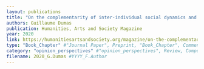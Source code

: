 ```yaml
---
layout: publications
title: "On the complementarity of inter-individual social dynamics and intra-individual biological grounding"
authors: Guillaume Dumas
publication: Humanities, Arts and Society Magazine
year: 2020
link: https://humanitiesartsandsociety.org/magazine/on-the-complementarity-of-inter-individual-social-dynamics-and-intra-individual-biological-grounding/
type: "Book_Chapter" #"Journal Paper", Preprint, "Book_Chapter", Comment
category: "opinion_perspectives" #"opinion_perspectives", Review, Computational, Social Cognitive and Affective Neuroscience, Experimental
filename: 2020_G.Dumas #YYYY_F.Author
---
```

